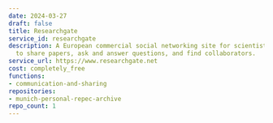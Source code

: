 ```yaml
---
date: 2024-03-27
draft: false
title: Researchgate
service_id: researchgate
description: A European commercial social networking site for scientists and researchers[3]
  to share papers, ask and answer questions, and find collaborators.
service_url: https://www.researchgate.net
cost: completely_free
functions:
- communication-and-sharing
repositories:
- munich-personal-repec-archive
repo_count: 1
---
```



